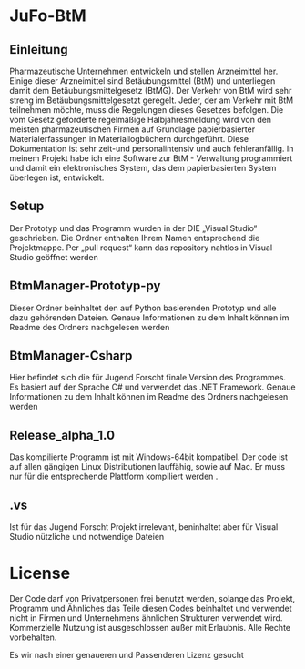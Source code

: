 # JuFo-BtM
## Einleitung 
Pharmazeutische Unternehmen entwickeln und stellen Arzneimittel her. Einige dieser Arzneimittel sind Betäubungsmittel (BtM) und unterliegen damit dem Betäubungsmittelgesetz (BtMG). Der Verkehr von BtM wird sehr streng im Betäubungsmittelgesetzt geregelt. Jeder, der am Verkehr mit BtM teilnehmen möchte, muss die Regelungen dieses Gesetzes befolgen. Die vom Gesetz geforderte regelmäßige Halbjahresmeldung wird von den meisten pharmazeutischen Firmen auf Grundlage papierbasierter Materialerfassungen in Materiallogbüchern durchgeführt. Diese Dokumentation ist sehr zeit-und personalintensiv und auch fehleranfällig. In meinem Projekt habe ich eine Software zur BtM - Verwaltung programmiert und damit ein elektronisches System, das dem papierbasierten System überlegen ist, entwickelt.
## Setup
Der Prototyp und das Programm wurden in der DIE „Visual Studio“ geschrieben. Die Ordner enthalten Ihrem Namen entsprechend die Projektmappe.
Per „pull request“ kann das repository nahtlos in Visual Studio geöffnet werden  
## BtmManager-Prototyp-py
Dieser Ordner beinhaltet den auf Python basierenden Prototyp und alle dazu gehörenden Dateien.
Genaue Informationen zu dem Inhalt können im Readme des Ordners nachgelesen werden 
## BtmManager-Csharp
Hier befindet sich die für Jugend Forscht finale Version des Programmes. Es basiert auf der Sprache C# und verwendet das .NET Framework.
Genaue Informationen zu dem Inhalt können im Readme des Ordners nachgelesen werden 
## Release_alpha_1.0
Das kompilierte Programm ist mit Windows-64bit kompatibel. Der code ist auf allen gängigen Linux Distributionen lauffähig, sowie auf Mac. Er muss nur für die entsprechende Plattform kompiliert werden .
## .vs
Ist für das Jugend Forscht  Projekt irrelevant, beninhaltet aber für Visual Studio nützliche und notwendige Dateien 

# License 
Der Code darf von Privatpersonen frei benutzt werden, solange das Projekt, Programm und Ähnliches das Teile diesen Codes beinhaltet und verwendet nicht in Firmen und Unternehmens ähnlichen Strukturen verwendet wird. Kommerzielle Nutzung ist ausgeschlossen außer mit Erlaubnis. 
Alle Rechte vorbehalten.   

Es wir nach einer genaueren und Passenderen Lizenz gesucht 
